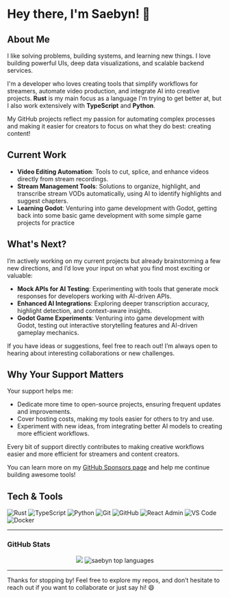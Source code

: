 # Hey there, I'm Saebyn! 👋

## About Me

I like solving problems, building systems, and learning new things. I love building powerful UIs, deep data visualizations, and scalable backend services.

I'm a developer who loves creating tools that simplify workflows for streamers, automate video production, and integrate AI into creative projects. **Rust** is my main focus as a language I'm trying to get better at, but I also work extensively with **TypeScript** and **Python**.

My GitHub projects reflect my passion for automating complex processes and making it easier for creators to focus on what they do best: creating content!

## Current Work

- **Video Editing Automation**: Tools to cut, splice, and enhance videos directly from stream recordings.
- **Stream Management Tools**: Solutions to organize, highlight, and transcribe stream VODs automatically, using AI to identify highlights and suggest chapters.
- **Learning Godot**: Venturing into game development with Godot, getting back into some basic game development with some simple game projects for practice

## What's Next?

I’m actively working on my current projects but already brainstorming a few new directions, and I’d love your input on what you find most exciting or valuable:

- **Mock APIs for AI Testing**: Experimenting with tools that generate mock responses for developers working with AI-driven APIs.
- **Enhanced AI Integrations**: Exploring deeper transcription accuracy, highlight detection, and context-aware insights.
- **Godot Game Experiments**: Venturing into game development with Godot, testing out interactive storytelling features and AI-driven gameplay mechanics.

If you have ideas or suggestions, feel free to reach out! I’m always open to hearing about interesting collaborations or new challenges.

## Why Your Support Matters

Your support helps me:

- Dedicate more time to open-source projects, ensuring frequent updates and improvements.
- Cover hosting costs, making my tools easier for others to try and use.
- Experiment with new ideas, from integrating better AI models to creating more efficient workflows.

Every bit of support directly contributes to making creative workflows easier and more efficient for streamers and content creators.

You can learn more on my [GitHub Sponsors page](https://github.com/sponsors/saebyn) and help me continue building awesome tools!

## Tech & Tools

![Rust](https://img.shields.io/badge/Rust-000000?style=flat-square&logo=rust&logoColor=white)
![TypeScript](https://img.shields.io/badge/TypeScript-3178C6?style=flat-square&logo=typescript&logoColor=white)
![Python](https://img.shields.io/badge/Python-3776AB?style=flat-square&logo=python&logoColor=white)
![Git](https://img.shields.io/badge/Git-F05032?style=flat-square&logo=git&logoColor=white)
![GitHub](https://img.shields.io/badge/GitHub-100000?style=flat-square&logo=github&logoColor=white)
![React Admin](https://img.shields.io/badge/React%20Admin-09B3AF?style=flat-square&logo=react&logoColor=white)
![VS Code](https://img.shields.io/badge/VS%20Code-007ACC?style=flat-square&logo=visual-studio-code&logoColor=white)
![Docker](https://img.shields.io/badge/Docker-2496ED?style=flat-square&logo=docker&logoColor=white)

---

### GitHub Stats

<p align="center">
  <img src="https://github-readme-stats.vercel.app/api?username=saebyn&show_icons=true&theme=tokyonight" />
  <img src="https://github-readme-stats.vercel.app/api/top-langs?username=saebyn&show_icons=true&layout=compact&theme=tokyonight" alt="saebyn top languages" />
</p>

---

Thanks for stopping by! Feel free to explore my repos, and don’t hesitate to reach out if you want to collaborate or just say hi! 😄

